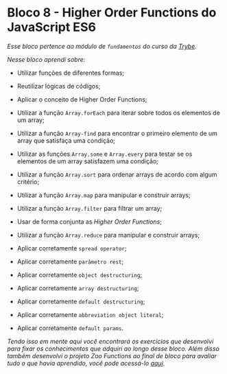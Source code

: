 # Bloco 8 -  Higher Order Functions do JavaScript ES6

*Esse bloco pertence ao módulo de `fundamentos` do curso da [Trybe](https://www.betrybe.com/).*

*Nesse bloco aprendi sobre:*

- Utilizar funções de diferentes formas;

- Reutilizar lógicas de códigos;

- Aplicar o conceito de Higher Order Functions;

- Utilizar a função `Array.forEach` para iterar sobre todos os elementos de um array;

- Utilizar a função `Array-find` para encontrar o primeiro elemento de um array que satisfaça uma condição;

- Utilizar as funções `Array.some` e `Array.every` para testar se os elementos de um array satisfazem uma condição;

- Utilizar a função `Array.sort` para ordenar arrays de acordo com algum critério;

- Utilizar a função `Array.map` para manipular e construir arrays;

- Utilizar a função `Array.filter` para filtrar um array;

- Usar de forma conjunta as *Higher Order Functions*;

- Utilizar a função `Array.reduce` para manipular e construir arrays;

- Aplicar corretamente `spread operator`;

- Aplicar corretamente `parâmetro rest`;

- Aplicar corretamente `object destructuring`;

- Aplicar corretamente `array destructuring`;

- Aplicar corretamente `default destructuring`;

- Aplicar corretamente `abbreviation object literal`;

- Aplicar corretamente `default params`.

*Tendo isso em mente aqui você encontrará os exercícios que desenvolvi para fixar os conhecimentos que adquiri ao longo desse bloco. Além disso também desenvolvi o projeto Zoo Functions ao final de bloco para avaliar tudo o que havia aprendido, você pode acessá-lo [aqui](https://github.com/tryber/sd-19-a-project-zoo-functions/pull/107).*